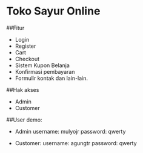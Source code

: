 # Toko Sayur Online



##Fitur
- Login
- Register
- Cart
- Checkout
- Sistem Kupon Belanja
- Konfirmasi pembayaran
- Formulir kontak
dan lain-lain.

##Hak akses
- Admin
- Customer

##User demo:
- Admin
username: mulyojr
password: qwerty

- Customer:
username: agungtr
password: qwerty
